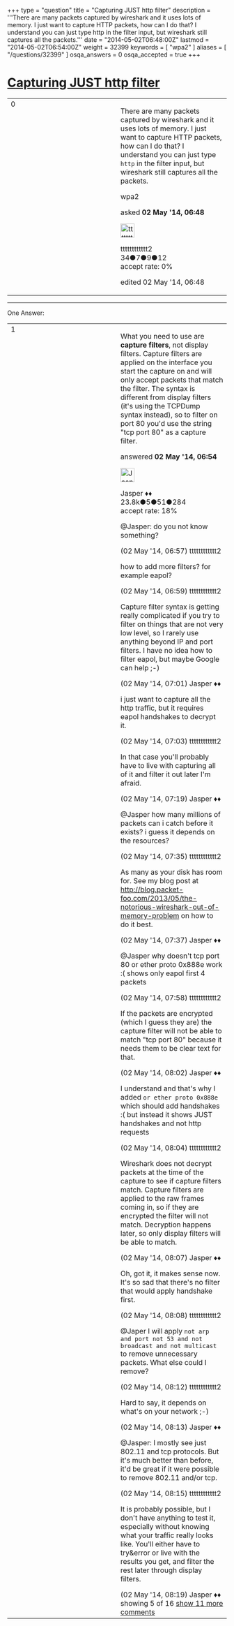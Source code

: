 +++
type = "question"
title = "Capturing JUST http filter"
description = '''There are many packets captured by wireshark and it uses lots of memory. I just want to capture HTTP packets, how can I do that? I understand you can just type http in the filter input, but wireshark still captures all the packets.'''
date = "2014-05-02T06:48:00Z"
lastmod = "2014-05-02T06:54:00Z"
weight = 32399
keywords = [ "wpa2" ]
aliases = [ "/questions/32399" ]
osqa_answers = 0
osqa_accepted = true
+++

<div class="headNormal">

# [Capturing JUST http filter](/questions/32399/capturing-just-http-filter)

</div>

<div id="main-body">

<div id="askform">

<table id="question-table" style="width:100%;"><colgroup><col style="width: 50%" /><col style="width: 50%" /></colgroup><tbody><tr class="odd"><td style="width: 30px; vertical-align: top"><div class="vote-buttons"><div id="post-32399-score" class="post-score" title="current number of votes">0</div><div id="favorite-count" class="favorite-count"></div></div></td><td><div id="item-right"><div class="question-body"><p>There are many packets captured by wireshark and it uses lots of memory. I just want to capture HTTP packets, how can I do that? I understand you can just type <code>http</code> in the filter input, but wireshark still captures all the packets.</p></div><div id="question-tags" class="tags-container tags">wpa2</div><div id="question-controls" class="post-controls"></div><div class="post-update-info-container"><div class="post-update-info post-update-info-user"><p>asked <strong>02 May '14, 06:48</strong></p><img src="https://secure.gravatar.com/avatar/eeca75356089d0569c63dfc514d7f19d?s=32&amp;d=identicon&amp;r=g" class="gravatar" width="32" height="32" alt="tttttttttttt2&#39;s gravatar image" /><p>tttttttttttt2<br />
<span class="score" title="34 reputation points">34</span><span title="7 badges"><span class="badge1">●</span><span class="badgecount">7</span></span><span title="9 badges"><span class="silver">●</span><span class="badgecount">9</span></span><span title="12 badges"><span class="bronze">●</span><span class="badgecount">12</span></span><br />
<span class="accept_rate" title="Rate of the user&#39;s accepted answers">accept rate:</span> <span title="tttttttttttt2 has no accepted answers">0%</span></p></div><div class="post-update-info post-update-info-edited"><p>edited 02 May '14, 06:48</p></div></div><div id="comments-container-32399" class="comments-container"></div><div id="comment-tools-32399" class="comment-tools"></div><div class="clear"></div><div id="comment-32399-form-container" class="comment-form-container"></div><div class="clear"></div></div></td></tr></tbody></table>

------------------------------------------------------------------------

<div class="tabBar">

<span id="sort-top"></span>

<div class="headQuestions">

One Answer:

</div>

</div>

<span id="32401"></span>

<div id="answer-container-32401" class="answer accepted-answer">

<table style="width:100%;"><colgroup><col style="width: 50%" /><col style="width: 50%" /></colgroup><tbody><tr class="odd"><td style="width: 30px; vertical-align: top"><div class="vote-buttons"><div id="post-32401-score" class="post-score" title="current number of votes">1</div></div></td><td><div class="item-right"><div class="answer-body"><p>What you need to use are <strong>capture filters</strong>, not display filters. Capture filters are applied on the interface you start the capture on and will only accept packets that match the filter. The syntax is different from display filters (it's using the TCPDump syntax instead), so to filter on port 80 you'd use the string "tcp port 80" as a capture filter.</p></div><div class="answer-controls post-controls"></div><div class="post-update-info-container"><div class="post-update-info post-update-info-user"><p>answered <strong>02 May '14, 06:54</strong></p><img src="https://secure.gravatar.com/avatar/c578ba2967741f25aebd6afef702f432?s=32&amp;d=identicon&amp;r=g" class="gravatar" width="32" height="32" alt="Jasper&#39;s gravatar image" /><p>Jasper ♦♦<br />
<span class="score" title="23806 reputation points"><span>23.8k</span></span><span title="5 badges"><span class="badge1">●</span><span class="badgecount">5</span></span><span title="51 badges"><span class="silver">●</span><span class="badgecount">51</span></span><span title="284 badges"><span class="bronze">●</span><span class="badgecount">284</span></span><br />
<span class="accept_rate" title="Rate of the user&#39;s accepted answers">accept rate:</span> <span title="Jasper has 263 accepted answers">18%</span></p></div></div><div id="comments-container-32401" class="comments-container"><span id="32402"></span><div id="comment-32402" class="comment"><div id="post-32402-score" class="comment-score"></div><div class="comment-text"><p>@Jasper: do you not know something?</p></div><div id="comment-32402-info" class="comment-info"><span class="comment-age">(02 May '14, 06:57)</span> tttttttttttt2</div></div><span id="32403"></span><div id="comment-32403" class="comment"><div id="post-32403-score" class="comment-score"></div><div class="comment-text"><p>how to add more filters? for example eapol?</p></div><div id="comment-32403-info" class="comment-info"><span class="comment-age">(02 May '14, 06:59)</span> tttttttttttt2</div></div><span id="32404"></span><div id="comment-32404" class="comment"><div id="post-32404-score" class="comment-score"></div><div class="comment-text"><p>Capture filter syntax is getting really complicated if you try to filter on things that are not very low level, so I rarely use anything beyond IP and port filters. I have no idea how to filter eapol, but maybe Google can help ;-)</p></div><div id="comment-32404-info" class="comment-info"><span class="comment-age">(02 May '14, 07:01)</span> Jasper ♦♦</div></div><span id="32405"></span><div id="comment-32405" class="comment"><div id="post-32405-score" class="comment-score"></div><div class="comment-text"><p>i just want to capture all the http traffic, but it requires eapol handshakes to decrypt it.</p></div><div id="comment-32405-info" class="comment-info"><span class="comment-age">(02 May '14, 07:03)</span> tttttttttttt2</div></div><span id="32407"></span><div id="comment-32407" class="comment"><div id="post-32407-score" class="comment-score"></div><div class="comment-text"><p>In that case you'll probably have to live with capturing all of it and filter it out later I'm afraid.</p></div><div id="comment-32407-info" class="comment-info"><span class="comment-age">(02 May '14, 07:19)</span> Jasper ♦♦</div></div><span id="32411"></span><div id="comment-32411" class="comment not_top_scorer"><div id="post-32411-score" class="comment-score"></div><div class="comment-text"><p>@Jasper how many millions of packets can i catch before it exists? i guess it depends on the resources?</p></div><div id="comment-32411-info" class="comment-info"><span class="comment-age">(02 May '14, 07:35)</span> tttttttttttt2</div></div><span id="32412"></span><div id="comment-32412" class="comment not_top_scorer"><div id="post-32412-score" class="comment-score"></div><div class="comment-text"><p>As many as your disk has room for. See my blog post at <a href="http://blog.packet-foo.com/2013/05/the-notorious-wireshark-out-of-memory-problem">http://blog.packet-foo.com/2013/05/the-notorious-wireshark-out-of-memory-problem</a> on how to do it best.</p></div><div id="comment-32412-info" class="comment-info"><span class="comment-age">(02 May '14, 07:37)</span> Jasper ♦♦</div></div><span id="32416"></span><div id="comment-32416" class="comment not_top_scorer"><div id="post-32416-score" class="comment-score"></div><div class="comment-text"><p>@Jasper why doesn't tcp port 80 or ether proto 0x888e work :( shows only eapol first 4 packets</p></div><div id="comment-32416-info" class="comment-info"><span class="comment-age">(02 May '14, 07:58)</span> tttttttttttt2</div></div><span id="32418"></span><div id="comment-32418" class="comment not_top_scorer"><div id="post-32418-score" class="comment-score"></div><div class="comment-text"><p>If the packets are encrypted (which I guess they are) the capture filter will not be able to match "tcp port 80" because it needs them to be clear text for that.</p></div><div id="comment-32418-info" class="comment-info"><span class="comment-age">(02 May '14, 08:02)</span> Jasper ♦♦</div></div><span id="32419"></span><div id="comment-32419" class="comment not_top_scorer"><div id="post-32419-score" class="comment-score"></div><div class="comment-text"><p>I understand and that's why I added <code>or ether proto 0x888e</code> which should add handshakes :( but instead it shows JUST handshakes and not http requests</p></div><div id="comment-32419-info" class="comment-info"><span class="comment-age">(02 May '14, 08:04)</span> tttttttttttt2</div></div><span id="32420"></span><div id="comment-32420" class="comment not_top_scorer"><div id="post-32420-score" class="comment-score"></div><div class="comment-text"><p>Wireshark does not decrypt packets at the time of the capture to see if capture filters match. Capture filters are applied to the raw frames coming in, so if they are encrypted the filter will not match. Decryption happens later, so only display filters will be able to match.</p></div><div id="comment-32420-info" class="comment-info"><span class="comment-age">(02 May '14, 08:07)</span> Jasper ♦♦</div></div><span id="32421"></span><div id="comment-32421" class="comment not_top_scorer"><div id="post-32421-score" class="comment-score"></div><div class="comment-text"><p>Oh, got it, it makes sense now. It's so sad that there's no filter that would apply handshake first.</p></div><div id="comment-32421-info" class="comment-info"><span class="comment-age">(02 May '14, 08:08)</span> tttttttttttt2</div></div><span id="32422"></span><div id="comment-32422" class="comment not_top_scorer"><div id="post-32422-score" class="comment-score"></div><div class="comment-text"><p>@Japer I will apply <code>not arp and port not 53 and not broadcast and not multicast</code> to remove unnecessary packets. What else could I remove?</p></div><div id="comment-32422-info" class="comment-info"><span class="comment-age">(02 May '14, 08:12)</span> tttttttttttt2</div></div><span id="32423"></span><div id="comment-32423" class="comment not_top_scorer"><div id="post-32423-score" class="comment-score"></div><div class="comment-text"><p>Hard to say, it depends on what's on your network ;-)</p></div><div id="comment-32423-info" class="comment-info"><span class="comment-age">(02 May '14, 08:13)</span> Jasper ♦♦</div></div><span id="32424"></span><div id="comment-32424" class="comment not_top_scorer"><div id="post-32424-score" class="comment-score"></div><div class="comment-text"><p>@Jasper: I mostly see just 802.11 and tcp protocols. But it's much better than before, it'd be great if it were possible to remove 802.11 and/or tcp.</p></div><div id="comment-32424-info" class="comment-info"><span class="comment-age">(02 May '14, 08:15)</span> tttttttttttt2</div></div><span id="32425"></span><div id="comment-32425" class="comment not_top_scorer"><div id="post-32425-score" class="comment-score"></div><div class="comment-text"><p>It is probably possible, but I don't have anything to test it, especially without knowing what your traffic really looks like. You'll either have to try&amp;error or live with the results you get, and filter the rest later through display filters.</p></div><div id="comment-32425-info" class="comment-info"><span class="comment-age">(02 May '14, 08:19)</span> Jasper ♦♦</div></div></div><div id="comment-tools-32401" class="comment-tools"><span class="comments-showing"> showing 5 of 16 </span> <a href="#" class="show-all-comments-link">show 11 more comments</a></div><div class="clear"></div><div id="comment-32401-form-container" class="comment-form-container"></div><div class="clear"></div></div></td></tr></tbody></table>

</div>

<div class="paginator-container-left">

</div>

</div>

</div>

